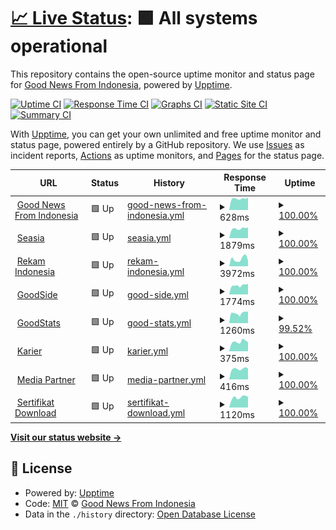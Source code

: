 # [📈 Live Status](https://gnfi.github.io/uptime): <!--live status--> **🟩 All systems operational**

This repository contains the open-source uptime monitor and status page for [Good News From Indonesia](https://www.goodnewsfromindonesia.id), powered by [Upptime](https://github.com/upptime/upptime).

[![Uptime CI](https://github.com/gnfi/uptime/workflows/Uptime%20CI/badge.svg)](https://github.com/gnfi/uptime/actions?query=workflow%3A%22Uptime+CI%22)
[![Response Time CI](https://github.com/gnfi/uptime/workflows/Response%20Time%20CI/badge.svg)](https://github.com/gnfi/uptime/actions?query=workflow%3A%22Response+Time+CI%22)
[![Graphs CI](https://github.com/gnfi/uptime/workflows/Graphs%20CI/badge.svg)](https://github.com/gnfi/uptime/actions?query=workflow%3A%22Graphs+CI%22)
[![Static Site CI](https://github.com/gnfi/uptime/workflows/Static%20Site%20CI/badge.svg)](https://github.com/gnfi/uptime/actions?query=workflow%3A%22Static+Site+CI%22)
[![Summary CI](https://github.com/gnfi/uptime/workflows/Summary%20CI/badge.svg)](https://github.com/gnfi/uptime/actions?query=workflow%3A%22Summary+CI%22)

With [Upptime](https://upptime.js.org), you can get your own unlimited and free uptime monitor and status page, powered entirely by a GitHub repository. We use [Issues](https://github.com/gnfi/uptime/issues) as incident reports, [Actions](https://github.com/gnfi/uptime/actions) as uptime monitors, and [Pages](https://gnfi.github.io/uptime) for the status page.

<!--start: status pages-->
<!-- This summary is generated by Upptime (https://github.com/upptime/upptime) -->
<!-- Do not edit this manually, your changes will be overwritten -->
<!-- prettier-ignore -->
| URL | Status | History | Response Time | Uptime |
| --- | ------ | ------- | ------------- | ------ |
| <img alt="" src="https://favicons.githubusercontent.com/www.goodnewsfromindonesia.id" height="13"> [Good News From Indonesia](https://www.goodnewsfromindonesia.id) | 🟩 Up | [good-news-from-indonesia.yml](https://github.com/gnfi/status/commits/HEAD/history/good-news-from-indonesia.yml) | <details><summary><img alt="Response time graph" src="./graphs/good-news-from-indonesia/response-time-week.png" height="20"> 628ms</summary><br><a href="https://status.goodnews.id/history/good-news-from-indonesia"><img alt="Response time 661" src="https://img.shields.io/endpoint?url=https%3A%2F%2Fraw.githubusercontent.com%2Fgnfi%2Fstatus%2FHEAD%2Fapi%2Fgood-news-from-indonesia%2Fresponse-time.json"></a><br><a href="https://status.goodnews.id/history/good-news-from-indonesia"><img alt="24-hour response time 693" src="https://img.shields.io/endpoint?url=https%3A%2F%2Fraw.githubusercontent.com%2Fgnfi%2Fstatus%2FHEAD%2Fapi%2Fgood-news-from-indonesia%2Fresponse-time-day.json"></a><br><a href="https://status.goodnews.id/history/good-news-from-indonesia"><img alt="7-day response time 628" src="https://img.shields.io/endpoint?url=https%3A%2F%2Fraw.githubusercontent.com%2Fgnfi%2Fstatus%2FHEAD%2Fapi%2Fgood-news-from-indonesia%2Fresponse-time-week.json"></a><br><a href="https://status.goodnews.id/history/good-news-from-indonesia"><img alt="30-day response time 663" src="https://img.shields.io/endpoint?url=https%3A%2F%2Fraw.githubusercontent.com%2Fgnfi%2Fstatus%2FHEAD%2Fapi%2Fgood-news-from-indonesia%2Fresponse-time-month.json"></a><br><a href="https://status.goodnews.id/history/good-news-from-indonesia"><img alt="1-year response time 661" src="https://img.shields.io/endpoint?url=https%3A%2F%2Fraw.githubusercontent.com%2Fgnfi%2Fstatus%2FHEAD%2Fapi%2Fgood-news-from-indonesia%2Fresponse-time-year.json"></a></details> | <details><summary><a href="https://status.goodnews.id/history/good-news-from-indonesia">100.00%</a></summary><a href="https://status.goodnews.id/history/good-news-from-indonesia"><img alt="All-time uptime 99.92%" src="https://img.shields.io/endpoint?url=https%3A%2F%2Fraw.githubusercontent.com%2Fgnfi%2Fstatus%2FHEAD%2Fapi%2Fgood-news-from-indonesia%2Fuptime.json"></a><br><a href="https://status.goodnews.id/history/good-news-from-indonesia"><img alt="24-hour uptime 100.00%" src="https://img.shields.io/endpoint?url=https%3A%2F%2Fraw.githubusercontent.com%2Fgnfi%2Fstatus%2FHEAD%2Fapi%2Fgood-news-from-indonesia%2Fuptime-day.json"></a><br><a href="https://status.goodnews.id/history/good-news-from-indonesia"><img alt="7-day uptime 100.00%" src="https://img.shields.io/endpoint?url=https%3A%2F%2Fraw.githubusercontent.com%2Fgnfi%2Fstatus%2FHEAD%2Fapi%2Fgood-news-from-indonesia%2Fuptime-week.json"></a><br><a href="https://status.goodnews.id/history/good-news-from-indonesia"><img alt="30-day uptime 99.73%" src="https://img.shields.io/endpoint?url=https%3A%2F%2Fraw.githubusercontent.com%2Fgnfi%2Fstatus%2FHEAD%2Fapi%2Fgood-news-from-indonesia%2Fuptime-month.json"></a><br><a href="https://status.goodnews.id/history/good-news-from-indonesia"><img alt="1-year uptime 99.92%" src="https://img.shields.io/endpoint?url=https%3A%2F%2Fraw.githubusercontent.com%2Fgnfi%2Fstatus%2FHEAD%2Fapi%2Fgood-news-from-indonesia%2Fuptime-year.json"></a></details>
| <img alt="" src="https://favicons.githubusercontent.com/seasia.co" height="13"> [Seasia](https://seasia.co) | 🟩 Up | [seasia.yml](https://github.com/gnfi/status/commits/HEAD/history/seasia.yml) | <details><summary><img alt="Response time graph" src="./graphs/seasia/response-time-week.png" height="20"> 1879ms</summary><br><a href="https://status.goodnews.id/history/seasia"><img alt="Response time 1789" src="https://img.shields.io/endpoint?url=https%3A%2F%2Fraw.githubusercontent.com%2Fgnfi%2Fstatus%2FHEAD%2Fapi%2Fseasia%2Fresponse-time.json"></a><br><a href="https://status.goodnews.id/history/seasia"><img alt="24-hour response time 2083" src="https://img.shields.io/endpoint?url=https%3A%2F%2Fraw.githubusercontent.com%2Fgnfi%2Fstatus%2FHEAD%2Fapi%2Fseasia%2Fresponse-time-day.json"></a><br><a href="https://status.goodnews.id/history/seasia"><img alt="7-day response time 1879" src="https://img.shields.io/endpoint?url=https%3A%2F%2Fraw.githubusercontent.com%2Fgnfi%2Fstatus%2FHEAD%2Fapi%2Fseasia%2Fresponse-time-week.json"></a><br><a href="https://status.goodnews.id/history/seasia"><img alt="30-day response time 1847" src="https://img.shields.io/endpoint?url=https%3A%2F%2Fraw.githubusercontent.com%2Fgnfi%2Fstatus%2FHEAD%2Fapi%2Fseasia%2Fresponse-time-month.json"></a><br><a href="https://status.goodnews.id/history/seasia"><img alt="1-year response time 1789" src="https://img.shields.io/endpoint?url=https%3A%2F%2Fraw.githubusercontent.com%2Fgnfi%2Fstatus%2FHEAD%2Fapi%2Fseasia%2Fresponse-time-year.json"></a></details> | <details><summary><a href="https://status.goodnews.id/history/seasia">100.00%</a></summary><a href="https://status.goodnews.id/history/seasia"><img alt="All-time uptime 99.10%" src="https://img.shields.io/endpoint?url=https%3A%2F%2Fraw.githubusercontent.com%2Fgnfi%2Fstatus%2FHEAD%2Fapi%2Fseasia%2Fuptime.json"></a><br><a href="https://status.goodnews.id/history/seasia"><img alt="24-hour uptime 100.00%" src="https://img.shields.io/endpoint?url=https%3A%2F%2Fraw.githubusercontent.com%2Fgnfi%2Fstatus%2FHEAD%2Fapi%2Fseasia%2Fuptime-day.json"></a><br><a href="https://status.goodnews.id/history/seasia"><img alt="7-day uptime 100.00%" src="https://img.shields.io/endpoint?url=https%3A%2F%2Fraw.githubusercontent.com%2Fgnfi%2Fstatus%2FHEAD%2Fapi%2Fseasia%2Fuptime-week.json"></a><br><a href="https://status.goodnews.id/history/seasia"><img alt="30-day uptime 96.56%" src="https://img.shields.io/endpoint?url=https%3A%2F%2Fraw.githubusercontent.com%2Fgnfi%2Fstatus%2FHEAD%2Fapi%2Fseasia%2Fuptime-month.json"></a><br><a href="https://status.goodnews.id/history/seasia"><img alt="1-year uptime 99.10%" src="https://img.shields.io/endpoint?url=https%3A%2F%2Fraw.githubusercontent.com%2Fgnfi%2Fstatus%2FHEAD%2Fapi%2Fseasia%2Fuptime-year.json"></a></details>
| <img alt="" src="https://favicons.githubusercontent.com/www.rekamindonesia.id" height="13"> [Rekam Indonesia](https://www.rekamindonesia.id) | 🟩 Up | [rekam-indonesia.yml](https://github.com/gnfi/status/commits/HEAD/history/rekam-indonesia.yml) | <details><summary><img alt="Response time graph" src="./graphs/rekam-indonesia/response-time-week.png" height="20"> 3972ms</summary><br><a href="https://status.goodnews.id/history/rekam-indonesia"><img alt="Response time 3454" src="https://img.shields.io/endpoint?url=https%3A%2F%2Fraw.githubusercontent.com%2Fgnfi%2Fstatus%2FHEAD%2Fapi%2Frekam-indonesia%2Fresponse-time.json"></a><br><a href="https://status.goodnews.id/history/rekam-indonesia"><img alt="24-hour response time 3061" src="https://img.shields.io/endpoint?url=https%3A%2F%2Fraw.githubusercontent.com%2Fgnfi%2Fstatus%2FHEAD%2Fapi%2Frekam-indonesia%2Fresponse-time-day.json"></a><br><a href="https://status.goodnews.id/history/rekam-indonesia"><img alt="7-day response time 3972" src="https://img.shields.io/endpoint?url=https%3A%2F%2Fraw.githubusercontent.com%2Fgnfi%2Fstatus%2FHEAD%2Fapi%2Frekam-indonesia%2Fresponse-time-week.json"></a><br><a href="https://status.goodnews.id/history/rekam-indonesia"><img alt="30-day response time 4247" src="https://img.shields.io/endpoint?url=https%3A%2F%2Fraw.githubusercontent.com%2Fgnfi%2Fstatus%2FHEAD%2Fapi%2Frekam-indonesia%2Fresponse-time-month.json"></a><br><a href="https://status.goodnews.id/history/rekam-indonesia"><img alt="1-year response time 3454" src="https://img.shields.io/endpoint?url=https%3A%2F%2Fraw.githubusercontent.com%2Fgnfi%2Fstatus%2FHEAD%2Fapi%2Frekam-indonesia%2Fresponse-time-year.json"></a></details> | <details><summary><a href="https://status.goodnews.id/history/rekam-indonesia">100.00%</a></summary><a href="https://status.goodnews.id/history/rekam-indonesia"><img alt="All-time uptime 98.49%" src="https://img.shields.io/endpoint?url=https%3A%2F%2Fraw.githubusercontent.com%2Fgnfi%2Fstatus%2FHEAD%2Fapi%2Frekam-indonesia%2Fuptime.json"></a><br><a href="https://status.goodnews.id/history/rekam-indonesia"><img alt="24-hour uptime 100.00%" src="https://img.shields.io/endpoint?url=https%3A%2F%2Fraw.githubusercontent.com%2Fgnfi%2Fstatus%2FHEAD%2Fapi%2Frekam-indonesia%2Fuptime-day.json"></a><br><a href="https://status.goodnews.id/history/rekam-indonesia"><img alt="7-day uptime 100.00%" src="https://img.shields.io/endpoint?url=https%3A%2F%2Fraw.githubusercontent.com%2Fgnfi%2Fstatus%2FHEAD%2Fapi%2Frekam-indonesia%2Fuptime-week.json"></a><br><a href="https://status.goodnews.id/history/rekam-indonesia"><img alt="30-day uptime 97.79%" src="https://img.shields.io/endpoint?url=https%3A%2F%2Fraw.githubusercontent.com%2Fgnfi%2Fstatus%2FHEAD%2Fapi%2Frekam-indonesia%2Fuptime-month.json"></a><br><a href="https://status.goodnews.id/history/rekam-indonesia"><img alt="1-year uptime 98.49%" src="https://img.shields.io/endpoint?url=https%3A%2F%2Fraw.githubusercontent.com%2Fgnfi%2Fstatus%2FHEAD%2Fapi%2Frekam-indonesia%2Fuptime-year.json"></a></details>
| <img alt="" src="https://favicons.githubusercontent.com/goodside.id" height="13"> [GoodSide](https://goodside.id) | 🟩 Up | [good-side.yml](https://github.com/gnfi/status/commits/HEAD/history/good-side.yml) | <details><summary><img alt="Response time graph" src="./graphs/good-side/response-time-week.png" height="20"> 1774ms</summary><br><a href="https://status.goodnews.id/history/good-side"><img alt="Response time 1466" src="https://img.shields.io/endpoint?url=https%3A%2F%2Fraw.githubusercontent.com%2Fgnfi%2Fstatus%2FHEAD%2Fapi%2Fgood-side%2Fresponse-time.json"></a><br><a href="https://status.goodnews.id/history/good-side"><img alt="24-hour response time 2063" src="https://img.shields.io/endpoint?url=https%3A%2F%2Fraw.githubusercontent.com%2Fgnfi%2Fstatus%2FHEAD%2Fapi%2Fgood-side%2Fresponse-time-day.json"></a><br><a href="https://status.goodnews.id/history/good-side"><img alt="7-day response time 1774" src="https://img.shields.io/endpoint?url=https%3A%2F%2Fraw.githubusercontent.com%2Fgnfi%2Fstatus%2FHEAD%2Fapi%2Fgood-side%2Fresponse-time-week.json"></a><br><a href="https://status.goodnews.id/history/good-side"><img alt="30-day response time 1793" src="https://img.shields.io/endpoint?url=https%3A%2F%2Fraw.githubusercontent.com%2Fgnfi%2Fstatus%2FHEAD%2Fapi%2Fgood-side%2Fresponse-time-month.json"></a><br><a href="https://status.goodnews.id/history/good-side"><img alt="1-year response time 1466" src="https://img.shields.io/endpoint?url=https%3A%2F%2Fraw.githubusercontent.com%2Fgnfi%2Fstatus%2FHEAD%2Fapi%2Fgood-side%2Fresponse-time-year.json"></a></details> | <details><summary><a href="https://status.goodnews.id/history/good-side">100.00%</a></summary><a href="https://status.goodnews.id/history/good-side"><img alt="All-time uptime 99.86%" src="https://img.shields.io/endpoint?url=https%3A%2F%2Fraw.githubusercontent.com%2Fgnfi%2Fstatus%2FHEAD%2Fapi%2Fgood-side%2Fuptime.json"></a><br><a href="https://status.goodnews.id/history/good-side"><img alt="24-hour uptime 100.00%" src="https://img.shields.io/endpoint?url=https%3A%2F%2Fraw.githubusercontent.com%2Fgnfi%2Fstatus%2FHEAD%2Fapi%2Fgood-side%2Fuptime-day.json"></a><br><a href="https://status.goodnews.id/history/good-side"><img alt="7-day uptime 100.00%" src="https://img.shields.io/endpoint?url=https%3A%2F%2Fraw.githubusercontent.com%2Fgnfi%2Fstatus%2FHEAD%2Fapi%2Fgood-side%2Fuptime-week.json"></a><br><a href="https://status.goodnews.id/history/good-side"><img alt="30-day uptime 100.00%" src="https://img.shields.io/endpoint?url=https%3A%2F%2Fraw.githubusercontent.com%2Fgnfi%2Fstatus%2FHEAD%2Fapi%2Fgood-side%2Fuptime-month.json"></a><br><a href="https://status.goodnews.id/history/good-side"><img alt="1-year uptime 99.86%" src="https://img.shields.io/endpoint?url=https%3A%2F%2Fraw.githubusercontent.com%2Fgnfi%2Fstatus%2FHEAD%2Fapi%2Fgood-side%2Fuptime-year.json"></a></details>
| <img alt="" src="https://favicons.githubusercontent.com/goodstats.id" height="13"> [GoodStats](https://goodstats.id) | 🟩 Up | [good-stats.yml](https://github.com/gnfi/status/commits/HEAD/history/good-stats.yml) | <details><summary><img alt="Response time graph" src="./graphs/good-stats/response-time-week.png" height="20"> 1260ms</summary><br><a href="https://status.goodnews.id/history/good-stats"><img alt="Response time 1354" src="https://img.shields.io/endpoint?url=https%3A%2F%2Fraw.githubusercontent.com%2Fgnfi%2Fstatus%2FHEAD%2Fapi%2Fgood-stats%2Fresponse-time.json"></a><br><a href="https://status.goodnews.id/history/good-stats"><img alt="24-hour response time 1463" src="https://img.shields.io/endpoint?url=https%3A%2F%2Fraw.githubusercontent.com%2Fgnfi%2Fstatus%2FHEAD%2Fapi%2Fgood-stats%2Fresponse-time-day.json"></a><br><a href="https://status.goodnews.id/history/good-stats"><img alt="7-day response time 1260" src="https://img.shields.io/endpoint?url=https%3A%2F%2Fraw.githubusercontent.com%2Fgnfi%2Fstatus%2FHEAD%2Fapi%2Fgood-stats%2Fresponse-time-week.json"></a><br><a href="https://status.goodnews.id/history/good-stats"><img alt="30-day response time 1331" src="https://img.shields.io/endpoint?url=https%3A%2F%2Fraw.githubusercontent.com%2Fgnfi%2Fstatus%2FHEAD%2Fapi%2Fgood-stats%2Fresponse-time-month.json"></a><br><a href="https://status.goodnews.id/history/good-stats"><img alt="1-year response time 1354" src="https://img.shields.io/endpoint?url=https%3A%2F%2Fraw.githubusercontent.com%2Fgnfi%2Fstatus%2FHEAD%2Fapi%2Fgood-stats%2Fresponse-time-year.json"></a></details> | <details><summary><a href="https://status.goodnews.id/history/good-stats">99.52%</a></summary><a href="https://status.goodnews.id/history/good-stats"><img alt="All-time uptime 99.91%" src="https://img.shields.io/endpoint?url=https%3A%2F%2Fraw.githubusercontent.com%2Fgnfi%2Fstatus%2FHEAD%2Fapi%2Fgood-stats%2Fuptime.json"></a><br><a href="https://status.goodnews.id/history/good-stats"><img alt="24-hour uptime 100.00%" src="https://img.shields.io/endpoint?url=https%3A%2F%2Fraw.githubusercontent.com%2Fgnfi%2Fstatus%2FHEAD%2Fapi%2Fgood-stats%2Fuptime-day.json"></a><br><a href="https://status.goodnews.id/history/good-stats"><img alt="7-day uptime 99.52%" src="https://img.shields.io/endpoint?url=https%3A%2F%2Fraw.githubusercontent.com%2Fgnfi%2Fstatus%2FHEAD%2Fapi%2Fgood-stats%2Fuptime-week.json"></a><br><a href="https://status.goodnews.id/history/good-stats"><img alt="30-day uptime 99.89%" src="https://img.shields.io/endpoint?url=https%3A%2F%2Fraw.githubusercontent.com%2Fgnfi%2Fstatus%2FHEAD%2Fapi%2Fgood-stats%2Fuptime-month.json"></a><br><a href="https://status.goodnews.id/history/good-stats"><img alt="1-year uptime 99.91%" src="https://img.shields.io/endpoint?url=https%3A%2F%2Fraw.githubusercontent.com%2Fgnfi%2Fstatus%2FHEAD%2Fapi%2Fgood-stats%2Fuptime-year.json"></a></details>
| <img alt="" src="https://favicons.githubusercontent.com/karier.goodnews.id" height="13"> [Karier](https://karier.goodnews.id/) | 🟩 Up | [karier.yml](https://github.com/gnfi/status/commits/HEAD/history/karier.yml) | <details><summary><img alt="Response time graph" src="./graphs/karier/response-time-week.png" height="20"> 375ms</summary><br><a href="https://status.goodnews.id/history/karier"><img alt="Response time 430" src="https://img.shields.io/endpoint?url=https%3A%2F%2Fraw.githubusercontent.com%2Fgnfi%2Fstatus%2FHEAD%2Fapi%2Fkarier%2Fresponse-time.json"></a><br><a href="https://status.goodnews.id/history/karier"><img alt="24-hour response time 361" src="https://img.shields.io/endpoint?url=https%3A%2F%2Fraw.githubusercontent.com%2Fgnfi%2Fstatus%2FHEAD%2Fapi%2Fkarier%2Fresponse-time-day.json"></a><br><a href="https://status.goodnews.id/history/karier"><img alt="7-day response time 375" src="https://img.shields.io/endpoint?url=https%3A%2F%2Fraw.githubusercontent.com%2Fgnfi%2Fstatus%2FHEAD%2Fapi%2Fkarier%2Fresponse-time-week.json"></a><br><a href="https://status.goodnews.id/history/karier"><img alt="30-day response time 378" src="https://img.shields.io/endpoint?url=https%3A%2F%2Fraw.githubusercontent.com%2Fgnfi%2Fstatus%2FHEAD%2Fapi%2Fkarier%2Fresponse-time-month.json"></a><br><a href="https://status.goodnews.id/history/karier"><img alt="1-year response time 430" src="https://img.shields.io/endpoint?url=https%3A%2F%2Fraw.githubusercontent.com%2Fgnfi%2Fstatus%2FHEAD%2Fapi%2Fkarier%2Fresponse-time-year.json"></a></details> | <details><summary><a href="https://status.goodnews.id/history/karier">100.00%</a></summary><a href="https://status.goodnews.id/history/karier"><img alt="All-time uptime 99.98%" src="https://img.shields.io/endpoint?url=https%3A%2F%2Fraw.githubusercontent.com%2Fgnfi%2Fstatus%2FHEAD%2Fapi%2Fkarier%2Fuptime.json"></a><br><a href="https://status.goodnews.id/history/karier"><img alt="24-hour uptime 100.00%" src="https://img.shields.io/endpoint?url=https%3A%2F%2Fraw.githubusercontent.com%2Fgnfi%2Fstatus%2FHEAD%2Fapi%2Fkarier%2Fuptime-day.json"></a><br><a href="https://status.goodnews.id/history/karier"><img alt="7-day uptime 100.00%" src="https://img.shields.io/endpoint?url=https%3A%2F%2Fraw.githubusercontent.com%2Fgnfi%2Fstatus%2FHEAD%2Fapi%2Fkarier%2Fuptime-week.json"></a><br><a href="https://status.goodnews.id/history/karier"><img alt="30-day uptime 100.00%" src="https://img.shields.io/endpoint?url=https%3A%2F%2Fraw.githubusercontent.com%2Fgnfi%2Fstatus%2FHEAD%2Fapi%2Fkarier%2Fuptime-month.json"></a><br><a href="https://status.goodnews.id/history/karier"><img alt="1-year uptime 99.98%" src="https://img.shields.io/endpoint?url=https%3A%2F%2Fraw.githubusercontent.com%2Fgnfi%2Fstatus%2FHEAD%2Fapi%2Fkarier%2Fuptime-year.json"></a></details>
| <img alt="" src="https://favicons.githubusercontent.com/partner.goodnews.id" height="13"> [Media Partner](https://partner.goodnews.id/media) | 🟩 Up | [media-partner.yml](https://github.com/gnfi/status/commits/HEAD/history/media-partner.yml) | <details><summary><img alt="Response time graph" src="./graphs/media-partner/response-time-week.png" height="20"> 416ms</summary><br><a href="https://status.goodnews.id/history/media-partner"><img alt="Response time 467" src="https://img.shields.io/endpoint?url=https%3A%2F%2Fraw.githubusercontent.com%2Fgnfi%2Fstatus%2FHEAD%2Fapi%2Fmedia-partner%2Fresponse-time.json"></a><br><a href="https://status.goodnews.id/history/media-partner"><img alt="24-hour response time 430" src="https://img.shields.io/endpoint?url=https%3A%2F%2Fraw.githubusercontent.com%2Fgnfi%2Fstatus%2FHEAD%2Fapi%2Fmedia-partner%2Fresponse-time-day.json"></a><br><a href="https://status.goodnews.id/history/media-partner"><img alt="7-day response time 416" src="https://img.shields.io/endpoint?url=https%3A%2F%2Fraw.githubusercontent.com%2Fgnfi%2Fstatus%2FHEAD%2Fapi%2Fmedia-partner%2Fresponse-time-week.json"></a><br><a href="https://status.goodnews.id/history/media-partner"><img alt="30-day response time 407" src="https://img.shields.io/endpoint?url=https%3A%2F%2Fraw.githubusercontent.com%2Fgnfi%2Fstatus%2FHEAD%2Fapi%2Fmedia-partner%2Fresponse-time-month.json"></a><br><a href="https://status.goodnews.id/history/media-partner"><img alt="1-year response time 467" src="https://img.shields.io/endpoint?url=https%3A%2F%2Fraw.githubusercontent.com%2Fgnfi%2Fstatus%2FHEAD%2Fapi%2Fmedia-partner%2Fresponse-time-year.json"></a></details> | <details><summary><a href="https://status.goodnews.id/history/media-partner">100.00%</a></summary><a href="https://status.goodnews.id/history/media-partner"><img alt="All-time uptime 99.98%" src="https://img.shields.io/endpoint?url=https%3A%2F%2Fraw.githubusercontent.com%2Fgnfi%2Fstatus%2FHEAD%2Fapi%2Fmedia-partner%2Fuptime.json"></a><br><a href="https://status.goodnews.id/history/media-partner"><img alt="24-hour uptime 100.00%" src="https://img.shields.io/endpoint?url=https%3A%2F%2Fraw.githubusercontent.com%2Fgnfi%2Fstatus%2FHEAD%2Fapi%2Fmedia-partner%2Fuptime-day.json"></a><br><a href="https://status.goodnews.id/history/media-partner"><img alt="7-day uptime 100.00%" src="https://img.shields.io/endpoint?url=https%3A%2F%2Fraw.githubusercontent.com%2Fgnfi%2Fstatus%2FHEAD%2Fapi%2Fmedia-partner%2Fuptime-week.json"></a><br><a href="https://status.goodnews.id/history/media-partner"><img alt="30-day uptime 100.00%" src="https://img.shields.io/endpoint?url=https%3A%2F%2Fraw.githubusercontent.com%2Fgnfi%2Fstatus%2FHEAD%2Fapi%2Fmedia-partner%2Fuptime-month.json"></a><br><a href="https://status.goodnews.id/history/media-partner"><img alt="1-year uptime 99.98%" src="https://img.shields.io/endpoint?url=https%3A%2F%2Fraw.githubusercontent.com%2Fgnfi%2Fstatus%2FHEAD%2Fapi%2Fmedia-partner%2Fuptime-year.json"></a></details>
| <img alt="" src="https://favicons.githubusercontent.com/sertifikat.download" height="13"> [Sertifikat Download](https://sertifikat.download) | 🟩 Up | [sertifikat-download.yml](https://github.com/gnfi/status/commits/HEAD/history/sertifikat-download.yml) | <details><summary><img alt="Response time graph" src="./graphs/sertifikat-download/response-time-week.png" height="20"> 1120ms</summary><br><a href="https://status.goodnews.id/history/sertifikat-download"><img alt="Response time 1155" src="https://img.shields.io/endpoint?url=https%3A%2F%2Fraw.githubusercontent.com%2Fgnfi%2Fstatus%2FHEAD%2Fapi%2Fsertifikat-download%2Fresponse-time.json"></a><br><a href="https://status.goodnews.id/history/sertifikat-download"><img alt="24-hour response time 1165" src="https://img.shields.io/endpoint?url=https%3A%2F%2Fraw.githubusercontent.com%2Fgnfi%2Fstatus%2FHEAD%2Fapi%2Fsertifikat-download%2Fresponse-time-day.json"></a><br><a href="https://status.goodnews.id/history/sertifikat-download"><img alt="7-day response time 1120" src="https://img.shields.io/endpoint?url=https%3A%2F%2Fraw.githubusercontent.com%2Fgnfi%2Fstatus%2FHEAD%2Fapi%2Fsertifikat-download%2Fresponse-time-week.json"></a><br><a href="https://status.goodnews.id/history/sertifikat-download"><img alt="30-day response time 1143" src="https://img.shields.io/endpoint?url=https%3A%2F%2Fraw.githubusercontent.com%2Fgnfi%2Fstatus%2FHEAD%2Fapi%2Fsertifikat-download%2Fresponse-time-month.json"></a><br><a href="https://status.goodnews.id/history/sertifikat-download"><img alt="1-year response time 1155" src="https://img.shields.io/endpoint?url=https%3A%2F%2Fraw.githubusercontent.com%2Fgnfi%2Fstatus%2FHEAD%2Fapi%2Fsertifikat-download%2Fresponse-time-year.json"></a></details> | <details><summary><a href="https://status.goodnews.id/history/sertifikat-download">100.00%</a></summary><a href="https://status.goodnews.id/history/sertifikat-download"><img alt="All-time uptime 100.00%" src="https://img.shields.io/endpoint?url=https%3A%2F%2Fraw.githubusercontent.com%2Fgnfi%2Fstatus%2FHEAD%2Fapi%2Fsertifikat-download%2Fuptime.json"></a><br><a href="https://status.goodnews.id/history/sertifikat-download"><img alt="24-hour uptime 100.00%" src="https://img.shields.io/endpoint?url=https%3A%2F%2Fraw.githubusercontent.com%2Fgnfi%2Fstatus%2FHEAD%2Fapi%2Fsertifikat-download%2Fuptime-day.json"></a><br><a href="https://status.goodnews.id/history/sertifikat-download"><img alt="7-day uptime 100.00%" src="https://img.shields.io/endpoint?url=https%3A%2F%2Fraw.githubusercontent.com%2Fgnfi%2Fstatus%2FHEAD%2Fapi%2Fsertifikat-download%2Fuptime-week.json"></a><br><a href="https://status.goodnews.id/history/sertifikat-download"><img alt="30-day uptime 100.00%" src="https://img.shields.io/endpoint?url=https%3A%2F%2Fraw.githubusercontent.com%2Fgnfi%2Fstatus%2FHEAD%2Fapi%2Fsertifikat-download%2Fuptime-month.json"></a><br><a href="https://status.goodnews.id/history/sertifikat-download"><img alt="1-year uptime 100.00%" src="https://img.shields.io/endpoint?url=https%3A%2F%2Fraw.githubusercontent.com%2Fgnfi%2Fstatus%2FHEAD%2Fapi%2Fsertifikat-download%2Fuptime-year.json"></a></details>

<!--end: status pages-->

[**Visit our status website →**](https://gnfi.github.io/uptime)

## 📄 License

- Powered by: [Upptime](https://github.com/upptime/upptime)
- Code: [MIT](./LICENSE) © [Good News From Indonesia](https://www.goodnewsfromindonesia.id)
- Data in the `./history` directory: [Open Database License](https://opendatacommons.org/licenses/odbl/1-0/)
